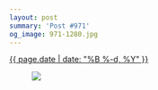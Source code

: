 ```yaml
---
layout: post
summary: 'Post #971'
og_image: 971-1280.jpg
---
```


<div class="post">
 <time>
  <a href="/971">
   {{ page.date | date: "%B %-d, %Y" }}
  </a>
 </time>
 <a href="/971">
  <figure data-taken="10/13/2019">
   <img sizes="(min-width: 700px) 50vw, calc(100vw - 2rem)" src="{{ site.assets_url }}/971-640.jpg" srcset="{{ site.assets_url }}/971-320.jpg 320w, {{ site.assets_url }}/971-640.jpg 640w, {{ site.assets_url }}/971-960.jpg 960w, {{ site.assets_url }}/971-1280.jpg 1280w"/>
  </figure>
 </a>
</div>
